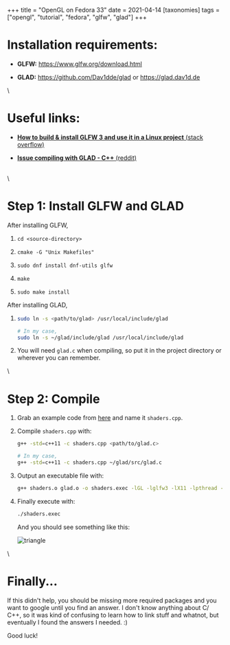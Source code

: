 +++
title = "OpenGL on Fedora 33"
date = 2021-04-14
[taxonomies]
tags = ["opengl", "tutorial", "fedora", "glfw", "glad"]
+++

# Installation requirements:

-   **GLFW:** <https://www.glfw.org/download.html>

-   **GLAD:** <https://github.com/Dav1dde/glad> or <https://glad.dav1d.de>

\

# Useful links:

-   [**How to build & install GLFW 3 and use it in a Linux project** (stack overflow)](https://stackoverflow.com/questions/17768008/how-to-build-install-glfw-3-and-use-it-in-a-linux-project)

-   [**Issue compiling with GLAD - C++** (reddit)](https://www.reddit.com/r/opengl/comments/blqgoy/issue_compiling_with_glad_c/)

\
\

# Step 1: Install GLFW and GLAD

After installing GLFW,

1. `cd <source-directory>`

2. `cmake -G "Unix Makefiles"`

3. `sudo dnf install dnf-utils glfw`

4. `make`

5. `sudo make install`

After installing GLAD,

1. ```bash
   sudo ln -s <path/to/glad> /usr/local/include/glad

   # In my case,
   sudo ln -s ~/glad/include/glad /usr/local/include/glad
   ```

2. You will need `glad.c` when compiling, so put it in the project directory or wherever you can remember.

\

# Step 2: Compile

1. Grab an example code from [here](https://learnopengl.com/code_viewer_gh.php?code=src/1.getting_started/3.2.shaders_interpolation/shaders_interpolation.cpp) and name it `shaders.cpp`.

2. Compile `shaders.cpp` with:

    ```bash
    g++ -std=c++11 -c shaders.cpp <path/to/glad.c>

    # In my case,
    g++ -std=c++11 -c shaders.cpp ~/glad/src/glad.c
    ```

3. Output an executable file with:

    ```bash
    g++ shaders.o glad.o -o shaders.exec -lGL -lglfw3 -lX11 -lpthread -ldl
    ```

4. Finally execute with:

    ```bash
    ./shaders.exec
    ```

    And you should see something like this:

    ![triangle](/images/blog/shaders.webp)

\

# Finally...

If this didn't help, you should be missing more required packages and you want to google until you find an answer. I don't know anything about C/ C++, so it was kind of confusing to learn how to link stuff and whatnot, but eventually I found the answers I needed. :)

Good luck!
